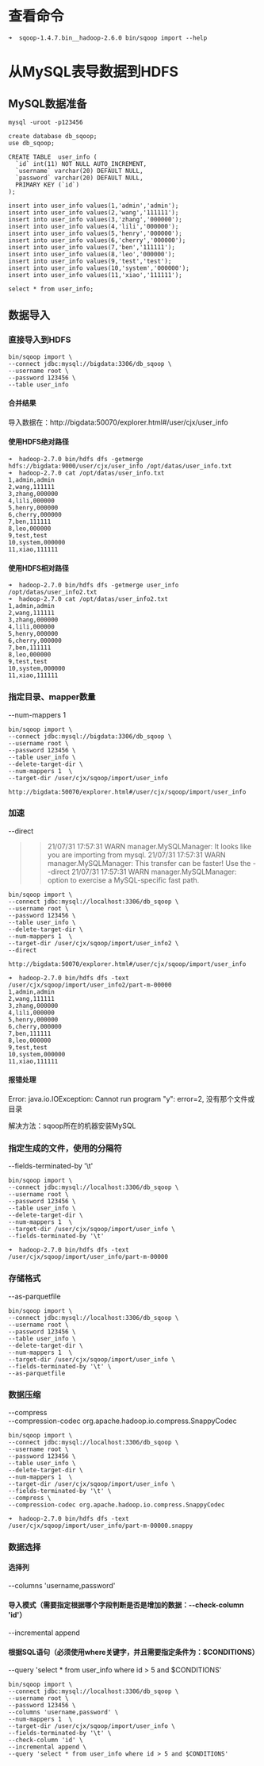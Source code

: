 # 查看命令
```
➜  sqoop-1.4.7.bin__hadoop-2.6.0 bin/sqoop import --help
```
# 从MySQL表导数据到HDFS
## MySQL数据准备
```
mysql -uroot -p123456

create database db_sqoop;
use db_sqoop;

CREATE TABLE  user_info (
  `id` int(11) NOT NULL AUTO_INCREMENT,
  `username` varchar(20) DEFAULT NULL,
  `password` varchar(20) DEFAULT NULL,
  PRIMARY KEY (`id`)
);

insert into user_info values(1,'admin','admin');
insert into user_info values(2,'wang','111111');
insert into user_info values(3,'zhang','000000');
insert into user_info values(4,'lili','000000');
insert into user_info values(5,'henry','000000');
insert into user_info values(6,'cherry','000000');
insert into user_info values(7,'ben','111111');
insert into user_info values(8,'leo','000000');
insert into user_info values(9,'test','test');
insert into user_info values(10,'system','000000');
insert into user_info values(11,'xiao','111111');

select * from user_info;
```
## 数据导入
### 直接导入到HDFS
```
bin/sqoop import \
--connect jdbc:mysql://bigdata:3306/db_sqoop \
--username root \
--password 123456 \
--table user_info
```
#### 合并结果
导入数据在：http://bigdata:50070/explorer.html#/user/cjx/user_info
#### 使用HDFS绝对路径
```
➜  hadoop-2.7.0 bin/hdfs dfs -getmerge hdfs://bigdata:9000/user/cjx/user_info /opt/datas/user_info.txt 
➜  hadoop-2.7.0 cat /opt/datas/user_info.txt
1,admin,admin
2,wang,111111
3,zhang,000000
4,lili,000000
5,henry,000000
6,cherry,000000
7,ben,111111
8,leo,000000
9,test,test
10,system,000000
11,xiao,111111
```
#### 使用HDFS相对路径
```
➜  hadoop-2.7.0 bin/hdfs dfs -getmerge user_info /opt/datas/user_info2.txt 
➜  hadoop-2.7.0 cat /opt/datas/user_info2.txt
1,admin,admin
2,wang,111111
3,zhang,000000
4,lili,000000
5,henry,000000
6,cherry,000000
7,ben,111111
8,leo,000000
9,test,test
10,system,000000
11,xiao,111111
```
### 指定目录、mapper数量
--num-mappers 1 
```
bin/sqoop import \
--connect jdbc:mysql://bigdata:3306/db_sqoop \
--username root \
--password 123456 \
--table user_info \
--delete-target-dir \
--num-mappers 1  \
--target-dir /user/cjx/sqoop/import/user_info

http://bigdata:50070/explorer.html#/user/cjx/sqoop/import/user_info
```
### 加速
--direct
>> 21/07/31 17:57:31 WARN manager.MySQLManager: It looks like you are importing from mysql.
>> 21/07/31 17:57:31 WARN manager.MySQLManager: This transfer can be faster! Use the --direct
>> 21/07/31 17:57:31 WARN manager.MySQLManager: option to exercise a MySQL-specific fast path.
```
bin/sqoop import \
--connect jdbc:mysql://localhost:3306/db_sqoop \
--username root \
--password 123456 \
--table user_info \
--delete-target-dir \
--num-mappers 1  \
--target-dir /user/cjx/sqoop/import/user_info2 \
--direct

http://bigdata:50070/explorer.html#/user/cjx/sqoop/import/user_info

➜  hadoop-2.7.0 bin/hdfs dfs -text /user/cjx/sqoop/import/user_info2/part-m-00000
1,admin,admin
2,wang,111111
3,zhang,000000
4,lili,000000
5,henry,000000
6,cherry,000000
7,ben,111111
8,leo,000000
9,test,test
10,system,000000
11,xiao,111111
```
#### 报错处理
Error: java.io.IOException: Cannot run program "y": error=2, 没有那个文件或目录

解决方法：sqoop所在的机器安装MySQL
### 指定生成的文件，使用的分隔符
--fields-terminated-by '\t'
```
bin/sqoop import \
--connect jdbc:mysql://localhost:3306/db_sqoop \
--username root \
--password 123456 \
--table user_info \
--delete-target-dir \
--num-mappers 1  \
--target-dir /user/cjx/sqoop/import/user_info \
--fields-terminated-by '\t'

➜  hadoop-2.7.0 bin/hdfs dfs -text /user/cjx/sqoop/import/user_info/part-m-00000
```
### 存储格式
--as-parquetfile 
``` 
bin/sqoop import \
--connect jdbc:mysql://localhost:3306/db_sqoop \
--username root \
--password 123456 \
--table user_info \
--delete-target-dir \
--num-mappers 1  \
--target-dir /user/cjx/sqoop/import/user_info \
--fields-terminated-by '\t' \
--as-parquetfile 
```
### 数据压缩
--compress \
--compression-codec org.apache.hadoop.io.compress.SnappyCodec
```
bin/sqoop import \
--connect jdbc:mysql://localhost:3306/db_sqoop \
--username root \
--password 123456 \
--table user_info \
--delete-target-dir \
--num-mappers 1  \
--target-dir /user/cjx/sqoop/import/user_info \
--fields-terminated-by '\t' \
--compress \
--compression-codec org.apache.hadoop.io.compress.SnappyCodec

➜  hadoop-2.7.0 bin/hdfs dfs -text /user/cjx/sqoop/import/user_info/part-m-00000.snappy
```
### 数据选择
#### 选择列
--columns 'username,password'
#### 导入模式（需要指定根据哪个字段判断是否是增加的数据：--check-column 'id'）
--incremental append
#### 根据SQL语句（必须使用where关键字，并且需要指定条件为：$CONDITIONS）
--query 'select * from user_info where id > 5 and $CONDITIONS'
```
bin/sqoop import \
--connect jdbc:mysql://localhost:3306/db_sqoop \
--username root \
--password 123456 \
--columns 'username,password' \
--num-mappers 1  \
--target-dir /user/cjx/sqoop/import/user_info \
--fields-terminated-by '\t' \
--check-column 'id' \
--incremental append \
--query 'select * from user_info where id > 5 and $CONDITIONS'
```
